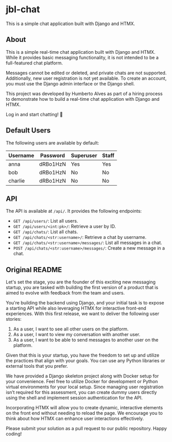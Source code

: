 # jbl-chat

This is a simple chat application built with Django and HTMX.

## About

This is a simple real-time chat application built with Django and HTMX. While it
provides basic messaging functionality, it is not intended to be a full-featured
chat platform.

Messages cannot be edited or deleted, and private chats are not supported.
Additionally, new user registration is not yet available. To create an account,
you must use the Django admin interface or the Django shell.

This project was developed by Humberto Alves as part of a hiring process to
demonstrate how to build a real-time chat application with Django and HTMX.

Log in and start chatting! 🚀

## Default Users

The following users are available by default:

| Username | Password | Superuser | Staff |
|----------|----------|-----------|-------|
| anna     | dRBo1HzN | Yes       | Yes   |
| bob      | dRBo1HzN | No        | No    |
| charlie  | dRBo1HzN | No        | No    |

## API

The API is available at `/api/`. It provides the following endpoints:

- `GET /api/users/`: List all users.
- `GET /api/users/<int:pk>/`: Retrieve a user by ID.
- `GET /api/chats/`: List all chats.
- `GET /api/chats/<str:username>/`: Retrieve a chat by username.
- `GET /api/chats/<str:username>/messages/`: List all messages in a chat.
- `POST /api/chats/<str:username>/messages/`: Create a new message in a chat.

## Original README

Let's set the stage, you are the founder of this exciting new messaging startup,
you are tasked with building the first version of a product that is aimed to
evolve with feedback from the team and users.

You're building the backend using Django, and your initial task is to expose a
starting API while also leveraging HTMX for interactive front-end experiences.
With this first release, we want to deliver the following user stories:

1. As a user, I want to see all other users on the platform.
2. As a user, I want to view my conversation with another user.
3. As a user, I want to be able to send messages to another user on the
   platform.

Given that this is your startup, you have the freedom to set up and utilize the
practices that align with your goals. You can use any Python libraries or
external tools that you prefer.

We have provided a Django skeleton project along with Docker setup for your
convenience. Feel free to utilize Docker for development or Python virtual
environments for your local setup. Since managing user registration isn’t
required for this assessment, you can create dummy users directly using the
shell and implement session authentication for the API.

Incorporating HTMX will allow you to create dynamic, interactive elements on the
front end without needing to reload the page. We encourage you to think about
how HTMX can enhance user interactions effectively.

Please submit your solution as a pull request to our public repository. Happy
coding!
